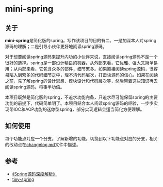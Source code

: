 
# mini-spring
## 关于
**mini-spring**是简化版的spring。写作该项目的目的有二，一是加深本人对spring源码的理解；二是引导小伙伴更好地阅读spring源码。

对于想要阅读spring源码来提升内功的小伙伴来说，直接阅读spring源码不是一个很好的选择。spring是一部设计精良的机器，从外部来看，它优雅、强大又简单易用；从内部来看，它包含众多的部件，细节繁多。如果直接阅读spring源码，很容易陷入到繁多的代码细节之中，理不清代码层次，打击读源码的信心。如果在阅读之前，先了解spring的设计思想、模块设计和代码层次等，然后带着这些知识再去阅读spring源码，将事半功倍。

本项目既然是简化版的spring，不追求功能完备，只追求尽可能保留spring的主要功能的前提下，代码简单明了。本项目结合本人阅读spring源码的经验，一步步实现带IOC和AOP功能的迷你型spring，部分实现逻辑会适当简化方便理解。



## 如何使用
每个功能点对应一个分支，了解新增的功能，切换到以下功能点对应的分支，相关的改动点在[changelog.md](~/changelog.md)文件中描述。



## 参考
- [《Spring源码深度解析》](https://book.douban.com/subject/25866350/)
- [tiny-spring](https://github.com/code4craft/tiny-spring)
